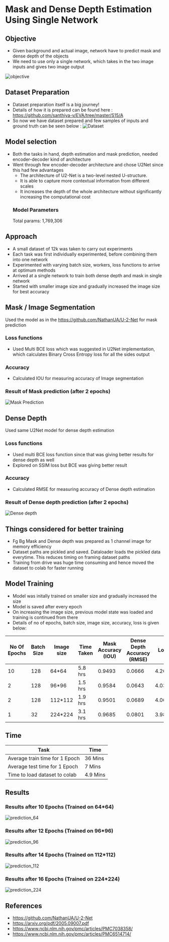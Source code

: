 # Mask and Dense Depth Estimation Using Single Network

## Objective
* Given background and actual image, network have to predict mask and dense depth of the objects
* We need to use only a single network, which takes in the two image inputs and gives two image output

![objective](https://github.com/santhiya-v/eva-end-game/blob/master/results/objective.png?raw=true)

## Dataset Preparation

* Dataset preparation itself is a big journey! 
* Details of how it is prepared can be found here : https://github.com/santhiya-v/EVA/tree/master/S15/A
* So now we have dataset prepared and few samples of inputs and ground truth can be seen below :
![Dataset](https://github.com/santhiya-v/eva-end-game/blob/master/results/dataset.png?raw=true)


## Model selection 
* Both the tasks in hand, depth estimation and mask prediction, needed encoder-decoder kind of architecture
* Went through few encoder-decoder architecture and chose U2Net since this had few advantages
  * The architecture of U2-Net is a two-level nested U-structure. 
  * It is able to capture more contextual information from different scales 
  * It increases the depth of the whole architecture without significantly increasing the computational cost
  ### Model Parameters
  Total params: 1,769,306
  
## Approach
* A small dataset of 12k was taken to carry out experiments
* Each task was first individually experimented, before combining them into one network
* Experimented with varying batch size, workers, loss functions to arrive at optimum methods
* Arrived at a single network to train both dense depth and mask in single network
* Started with smaller image size and gradually increased the image size for best accuracy

## Mask / Image Segmentation
Used the model as in the https://github.com/NathanUA/U-2-Net for mask prediction

### Loss functions
* Used Multi BCE loss which was suggested in U2Net implementation, which calculates Binary Cross Entropy loss for all the sides output

### Accuracy
* Calculated IOU for measuring accuracy of Image segmentation 

### Result of Mask prediction (after 2 epochs)
![Mask Prediction](https://github.com/santhiya-v/eva-end-game/blob/master/results/mask_prediction.png?raw=true)

## Dense Depth
Used same U2Net model for dense depth estimation

### Loss functions
* Used multi BCE loss function since that was giving better results for dense depth as well
* Explored on SSIM loss but BCE was giving better result 

### Accuracy
* Calculated RMSE for measuring accuracy of Dense depth estimation

### Result of Dense depth prediction (after 2 epochs)
![Dense depth](https://github.com/santhiya-v/eva-end-game/blob/master/results/dense_depth_prediction.png?raw=true)

## Things considered for better training
* Fg Bg Mask and Dense depth was prepared as 1 channel image for memory efficiency
* Dataset paths are pickled and saved. Dataloader loads the pickled data everytime. This reduces timing on framing dataset paths
* Training from drive was huge time consuming and hence moved the dataset to colab for faster running

## Model Training
* Model was initally trained on smaller size and gradually increased the size
* Model is saved after every epoch
* On increasing the image size, previous model state was loaded and training is continued from there
* Details of no of epochs, batch size, image size, accuracy, loss is given below:

No Of Epochs | Batch Size | Image size | Time Taken | Mask Accuracy (IOU) | Dense Depth Accuracy (RMSE) | Loss |
------ | ----- | ---------- | ---------- | -------------- | --------- | -------------- |
10 | 128 | 64*64 | 5.8 hrs | 0.9493 | 0.0666 | 4.2672 |
2 | 128 | 96*96 | 1.5 hrs | 0.9584 | 0.0643 | 4.0306 |
2 | 128 | 112*112 | 1.9 hrs |  0.9501 | 0.0689 | 4.0669 |
1 | 32 | 224*224 | 3.1 hrs | 0.9685 | 0.0801 | 3.988 |

## Time 
Task | Time |
---- | ---- |
Average train time for 1 Epoch | 36 Mins |
Average test time for 1 Epoch  | 7 Mins |
Time to load dataset to colab  | 4.9 Mins |

## Results
### Results after 10 Epochs (Trained on 64*64)
![prediction_64](https://github.com/santhiya-v/eva-end-game/blob/master/results/prediction_aft_10_epochs.png?raw=true)

### Results after 12 Epochs (Trained on 96*96)
![prediction_96](https://github.com/santhiya-v/eva-end-game/blob/master/results/prediction_aft_12_epochs_96.png?raw=true)

### Results after 14 Epochs (Trained on 112*112)
![prediction_112](https://github.com/santhiya-v/eva-end-game/blob/master/results/prediction_aft_12_epochs_96.png?raw=true)

### Results after 16 Epochs (Trained on 224*224)
![prediction_224](https://github.com/santhiya-v/eva-end-game/blob/master/results/prediction_aft_12_epochs_96.png?raw=true)

## References
* https://github.com/NathanUA/U-2-Net
* https://arxiv.org/pdf/2005.09007.pdf
* https://www.ncbi.nlm.nih.gov/pmc/articles/PMC7038358/
* https://www.ncbi.nlm.nih.gov/pmc/articles/PMC6514714/






